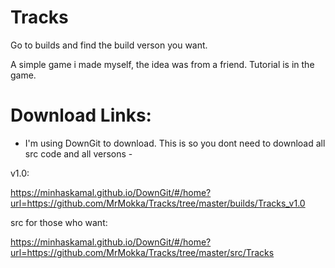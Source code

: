 # Tracks

Go to builds and find the build verson you want.

A simple game i made myself, the idea was from a friend.
Tutorial is in the game.

# Download Links:

- I'm using DownGit to download. This is so you dont need to download all src code and all versons -

v1.0:

https://minhaskamal.github.io/DownGit/#/home?url=https://github.com/MrMokka/Tracks/tree/master/builds/Tracks_v1.0






src for those who want:

https://minhaskamal.github.io/DownGit/#/home?url=https://github.com/MrMokka/Tracks/tree/master/src/Tracks

